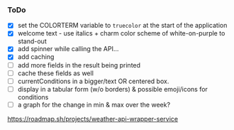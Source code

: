 ### ToDo
- [x] set the COLORTERM variable to `truecolor` at the start of the application
- [x] welcome text - use italics + charm color scheme of white-on-purple to stand-out
- [x] add spinner while calling the API...
- [x] add caching
- [ ] add more fields in the result being printed
- [ ] cache these fields as well
- [ ] currentConditions in a bigger/text OR centered box.
- [ ] display in a tabular form (w/o borders) & possible emoji/icons for conditions
- [ ] a graph for the change in min & max over the week?

https://roadmap.sh/projects/weather-api-wrapper-service
